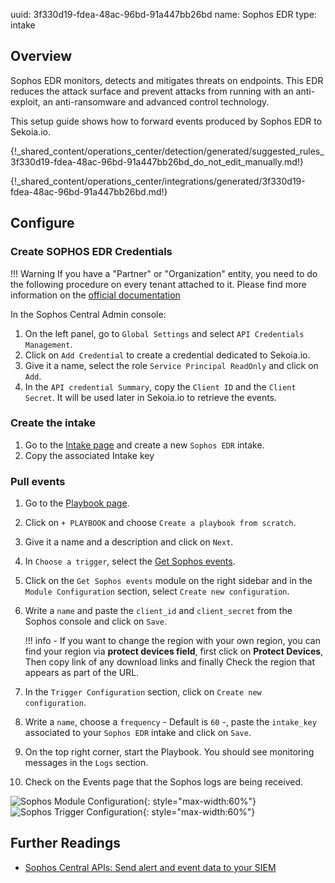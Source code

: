 uuid: 3f330d19-fdea-48ac-96bd-91a447bb26bd
name: Sophos EDR
type: intake

## Overview

Sophos EDR monitors, detects and mitigates threats on endpoints.
This EDR reduces the attack surface and prevent attacks from running with an anti-exploit, an anti-ransomware and advanced control technology.

This setup guide shows how to forward events produced by Sophos EDR to Sekoia.io.

{!_shared_content/operations_center/detection/generated/suggested_rules_3f330d19-fdea-48ac-96bd-91a447bb26bd_do_not_edit_manually.md!}

{!_shared_content/operations_center/integrations/generated/3f330d19-fdea-48ac-96bd-91a447bb26bd.md!}

## Configure

### Create SOPHOS EDR Credentials

!!! Warning
    If you have a "Partner" or "Organization" entity, you need to do the following procedure on every tenant attached to it. Please find more information on the [official documentation](https://developer.sophos.com/intro)

In the Sophos Central Admin console:

1. On the left panel, go to `Global Settings` and select `API Credentials Management`.
2. Click on `Add Credential` to create a credential dedicated to Sekoia.io.
3. Give it a name, select the role `Service Principal ReadOnly` and click on `Add`.
4. In the `API credential Summary`, copy the `Client ID` and the `Client Secret`. It will be used later in Sekoia.io to retrieve the events.

### Create the intake

1. Go to the [Intake page](https://app.sekoia.io/operations/intakes) and create a new `Sophos EDR` intake.
2. Copy the associated Intake key

### Pull events

1. Go to the [Playbook page](https://app.sekoia.io/operations/playbooks).
2. Click on `+ PLAYBOOK` and choose `Create a playbook from scratch`.  
3. Give it a name and a description and click on `Next`.
4. In `Choose a trigger`, select the [Get Sophos events](../../../../automate/library/sophos/#get-sophos-events).
5. Click on the `Get Sophos events` module on the right sidebar and in the `Module Configuration` section, select `Create new configuration`.
6. Write a `name` and paste the `client_id` and `client_secret` from the Sophos console and click on `Save`.

    !!! info
        - If you want to change the region with your own region, you can find your region via **protect devices field**, first click on **Protect Devices**, Then copy link of any download links and finally Check the region that appears as part of the URL.

7. In the `Trigger Configuration` section, click on `Create new configuration`.
8. Write a `name`, choose a `frequency` - Default is `60` -, paste the `intake_key` associated to your `Sophos EDR` intake and click on `Save`.
9. On the top right corner, start the Playbook. You should see monitoring messages in the `Logs` section.
10. Check on the Events page that the Sophos logs are being received.

![Sophos Module Configuration](/assets/operation_center/integration_catalog/cloud_and_saas/sophos_edr/sophos_module_configuration.png){: style="max-width:60%"}
![Sophos Trigger Configuration](/assets/operation_center/integration_catalog/cloud_and_saas/sophos_edr/sophos_trigger_configuration.png){: style="max-width:60%"}

## Further Readings

- [Sophos Central APIs: Send alert and event data to your SIEM](https://support.sophos.com/support/s/article/KB-000036372?language=en_US)
